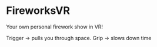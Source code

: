 # FireworksVR
Your own personal firework show in VR!

Trigger -> pulls you through space.
Grip -> slows down time
